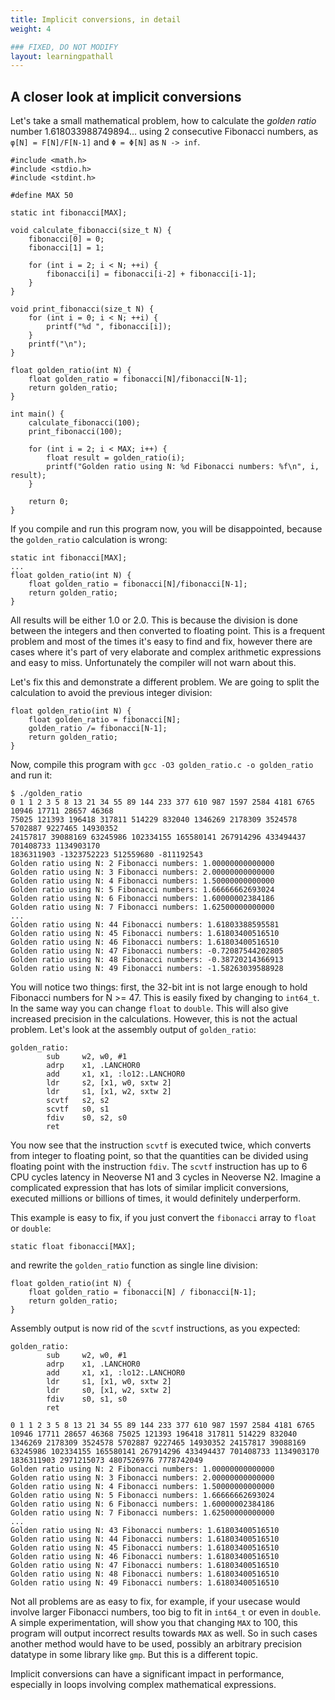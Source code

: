 ```yaml
---
title: Implicit conversions, in detail
weight: 4

### FIXED, DO NOT MODIFY
layout: learningpathall
---
```


## A closer look at implicit conversions

Let's take a small mathematical problem, how to calculate the *golden ratio* number 1.618033988749894... using 2 consecutive Fibonacci numbers, as `φ[N] = F[N]/F[N-1]` and `Φ = Φ[Ν]` as `N -> inf`.

```
#include <math.h>
#include <stdio.h>
#include <stdint.h>

#define MAX 50

static int fibonacci[MAX];

void calculate_fibonacci(size_t N) {
    fibonacci[0] = 0;
    fibonacci[1] = 1;

    for (int i = 2; i < N; ++i) {
        fibonacci[i] = fibonacci[i-2] + fibonacci[i-1];
    }
}

void print_fibonacci(size_t N) {
    for (int i = 0; i < N; ++i) {
        printf("%d ", fibonacci[i]);
    }
    printf("\n");
}

float golden_ratio(int N) {
    float golden_ratio = fibonacci[N]/fibonacci[N-1];
    return golden_ratio;
}

int main() {
    calculate_fibonacci(100);
    print_fibonacci(100);

    for (int i = 2; i < MAX; i++) {
        float result = golden_ratio(i);
        printf("Golden ratio using N: %d Fibonacci numbers: %f\n", i, result);
    }

    return 0;
}
```

If you compile and run this program now, you will be disappointed, because the `golden_ratio` calculation is wrong:

```
static int fibonacci[MAX];
...
float golden_ratio(int N) {
    float golden_ratio = fibonacci[N]/fibonacci[N-1];
    return golden_ratio;
}
```

All results will be either 1.0 or 2.0. This is because the division is done between the integers and then converted to floating point. This is a frequent problem and most of the times it's easy to find and fix, however there are cases where it's part of very elaborate and complex arithmetic expressions and easy to miss. Unfortunately the compiler will not warn about this.

Let's fix this and demonstrate a different problem. We are going to split the calculation to avoid the previous integer division:

```
float golden_ratio(int N) {
	float golden_ratio = fibonacci[N];
    golden_ratio /= fibonacci[N-1];
    return golden_ratio;
}
```

Now, compile this program with `gcc -O3 golden_ratio.c -o golden_ratio` and run it:

```
$ ./golden_ratio
0 1 1 2 3 5 8 13 21 34 55 89 144 233 377 610 987 1597 2584 4181 6765 10946 17711 28657 46368
75025 121393 196418 317811 514229 832040 1346269 2178309 3524578 5702887 9227465 14930352
24157817 39088169 63245986 102334155 165580141 267914296 433494437 701408733 1134903170
1836311903 -1323752223 512559680 -811192543 
Golden ratio using N: 2 Fibonacci numbers: 1.00000000000000
Golden ratio using N: 3 Fibonacci numbers: 2.00000000000000
Golden ratio using N: 4 Fibonacci numbers: 1.50000000000000
Golden ratio using N: 5 Fibonacci numbers: 1.66666662693024
Golden ratio using N: 6 Fibonacci numbers: 1.60000002384186
Golden ratio using N: 7 Fibonacci numbers: 1.62500000000000
...
Golden ratio using N: 44 Fibonacci numbers: 1.61803388595581
Golden ratio using N: 45 Fibonacci numbers: 1.61803400516510
Golden ratio using N: 46 Fibonacci numbers: 1.61803400516510
Golden ratio using N: 47 Fibonacci numbers: -0.72087544202805
Golden ratio using N: 48 Fibonacci numbers: -0.38720214366913
Golden ratio using N: 49 Fibonacci numbers: -1.58263039588928
```

You will notice two things: first, the 32-bit int is not large enough to hold Fibonacci numbers for N >= 47. This is easily fixed by changing to `int64_t`. In the same way you can change `float` to `double`. This will also give increased precision in the calculations. However, this is not the actual problem. Let's look at the assembly output of `golden_ratio`:

```
golden_ratio:
        sub     w2, w0, #1
        adrp    x1, .LANCHOR0
        add     x1, x1, :lo12:.LANCHOR0
        ldr     s2, [x1, w0, sxtw 2]
        ldr     s1, [x1, w2, sxtw 2]
        scvtf   s2, s2
        scvtf   s0, s1
        fdiv    s0, s2, s0
        ret
```

You now see that the instruction `scvtf` is executed twice, which converts from integer to floating point, so that the quantities can be divided using floating point with the instruction `fdiv`. The `scvtf` instruction has up to 6 CPU cycles latency in Neoverse N1 and 3 cycles in Neoverse N2. Imagine a complicated expression that has lots of similar implicit conversions, executed millions or billions of times, it would definitely underperform.

This example is easy to fix, if you just convert the `fibonacci` array to `float` or `double`:

```
static float fibonacci[MAX];
```

and rewrite the `golden_ratio` function as single line division:

```
float golden_ratio(int N) {
    float golden_ratio = fibonacci[N] / fibonacci[N-1];
    return golden_ratio;
}
```

Assembly output is now rid of the `scvtf` instructions, as you expected:

```
golden_ratio:
        sub     w2, w0, #1
        adrp    x1, .LANCHOR0
        add     x1, x1, :lo12:.LANCHOR0
        ldr     s1, [x1, w0, sxtw 2]
        ldr     s0, [x1, w2, sxtw 2]
        fdiv    s0, s1, s0
        ret
```

```
0 1 1 2 3 5 8 13 21 34 55 89 144 233 377 610 987 1597 2584 4181 6765 10946 17711 28657 46368 75025 121393 196418 317811 514229 832040 1346269 2178309 3524578 5702887 9227465 14930352 24157817 39088169 63245986 102334155 165580141 267914296 433494437 701408733 1134903170 1836311903 2971215073 4807526976 7778742049
Golden ratio using N: 2 Fibonacci numbers: 1.00000000000000
Golden ratio using N: 3 Fibonacci numbers: 2.00000000000000
Golden ratio using N: 4 Fibonacci numbers: 1.50000000000000
Golden ratio using N: 5 Fibonacci numbers: 1.66666662693024
Golden ratio using N: 6 Fibonacci numbers: 1.60000002384186
Golden ratio using N: 7 Fibonacci numbers: 1.62500000000000
...
Golden ratio using N: 43 Fibonacci numbers: 1.61803400516510
Golden ratio using N: 44 Fibonacci numbers: 1.61803400516510
Golden ratio using N: 45 Fibonacci numbers: 1.61803400516510
Golden ratio using N: 46 Fibonacci numbers: 1.61803400516510
Golden ratio using N: 47 Fibonacci numbers: 1.61803400516510
Golden ratio using N: 48 Fibonacci numbers: 1.61803400516510
Golden ratio using N: 49 Fibonacci numbers: 1.61803400516510
```

Not all problems are as easy to fix, for example, if your usecase would involve larger Fibonacci numbers, too big to fit in `int64_t` or even in `double`. A simple experimentation, will show you that changing `MAX` to 100, this program will output incorrect results towards `MAX` as well. So in such cases another method would have to be used, possibly an arbitrary precision datatype in some library like `gmp`. But this is a different topic.

Implicit conversions can have a significant impact in performance, especially in loops involving complex mathematical expressions.